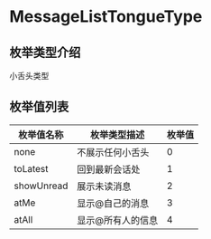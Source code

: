 # MessageListTongueType

## 枚举类型介绍

小舌头类型

## 枚举值列表

| 枚举值名称      | 枚举类型描述 | 枚举值 |
| ---------- | ------ | --- |
| none       |    不展示任何小舌头    | 0   |
| toLatest   |    回到最新会话处    | 1   |
| showUnread |    展示未读消息    | 2   |
| atMe       |    显示@自己的消息    | 3   |
| atAll      |    显示@所有人的信息    | 4   |
